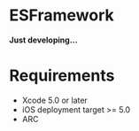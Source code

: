 ESFramework
===========

**Just developing...**


Requirements
============
* Xcode 5.0 or later
* iOS deployment target >= 5.0
* ARC
